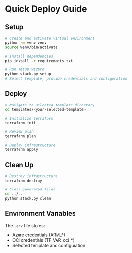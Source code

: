 # Quick Deploy Guide

## Setup
```bash
# Create and activate virtual environment
python -m venv venv
source venv/bin/activate

# Install dependencies
pip install -r requirements.txt

# Run setup wizard
python stack.py setup
# Select template, provide credentials and configuration
```

## Deploy
```bash
# Navigate to selected template directory
cd templates/<your-selected-template>

# Initialize Terraform
terraform init

# Review plan
terraform plan

# Deploy infrastructure
terraform apply
```

## Clean Up
```bash
# Destroy infrastructure
terraform destroy

# Clean generated files
cd ../..
python stack.py clean
```

## Environment Variables
The `.env` file stores:
- Azure credentials (ARM_*)
- OCI credentials (TF_VAR_oci_*)
- Selected template and configuration